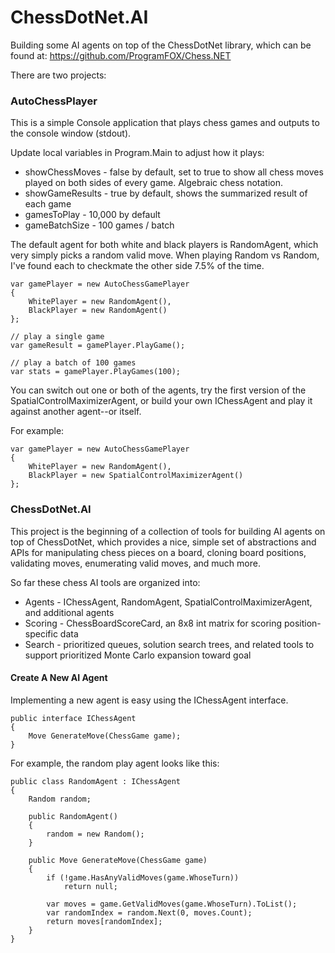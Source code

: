 # ChessDotNet.AI

Building some AI agents on top of the ChessDotNet library, which can be found at:
https://github.com/ProgramFOX/Chess.NET

There are two projects:

### AutoChessPlayer

This is a simple Console application that plays chess games and outputs to the console window (stdout).

Update local variables in Program.Main to adjust how it plays:

* showChessMoves - false by default, set to true to show all chess moves played on both sides of every game. Algebraic chess notation.
* showGameResults - true by default, shows the summarized result of each game
* gamesToPlay - 10,000 by default
* gameBatchSize - 100 games / batch

The default agent for both white and black players is RandomAgent, which very simply picks a random valid move. When playing Random vs Random, I've found each to checkmate the other side 7.5% of the time.

```
var gamePlayer = new AutoChessGamePlayer
{
    WhitePlayer = new RandomAgent(),
    BlackPlayer = new RandomAgent()
};

// play a single game
var gameResult = gamePlayer.PlayGame();

// play a batch of 100 games
var stats = gamePlayer.PlayGames(100);
```

You can switch out one or both of the agents, try the first version of the SpatialControlMaximizerAgent, or build your own IChessAgent and play it against another agent--or itself.

For example:
```
var gamePlayer = new AutoChessGamePlayer
{
    WhitePlayer = new RandomAgent(),
    BlackPlayer = new SpatialControlMaximizerAgent()
};
```

### ChessDotNet.AI

This project is the beginning of a collection of tools for building AI agents on top of ChessDotNet, which provides a nice, simple set of abstractions and APIs for manipulating chess pieces on a board, cloning board positions, validating moves, enumerating valid moves, and much more.

So far these chess AI tools are organized into:
* Agents - IChessAgent, RandomAgent, SpatialControlMaximizerAgent, and additional agents
* Scoring - ChessBoardScoreCard, an 8x8 int matrix for scoring position-specific data
* Search - prioritized queues, solution search trees, and related tools to support prioritized Monte Carlo expansion toward goal

#### Create A New AI Agent

Implementing a new agent is easy using the IChessAgent interface. 
```
public interface IChessAgent
{
    Move GenerateMove(ChessGame game);
}
```

For example, the random play agent looks like this:
```
public class RandomAgent : IChessAgent
{
    Random random;

    public RandomAgent()
    {
        random = new Random();
    }

    public Move GenerateMove(ChessGame game)
    {
        if (!game.HasAnyValidMoves(game.WhoseTurn))
            return null;

        var moves = game.GetValidMoves(game.WhoseTurn).ToList();
        var randomIndex = random.Next(0, moves.Count);
        return moves[randomIndex];
    }
}
```
